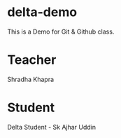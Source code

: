 # delta-demo
This is a Demo for Git &amp; Github class.

# Teacher
Shradha Khapra

# Student
Delta Student - Sk Ajhar Uddin
